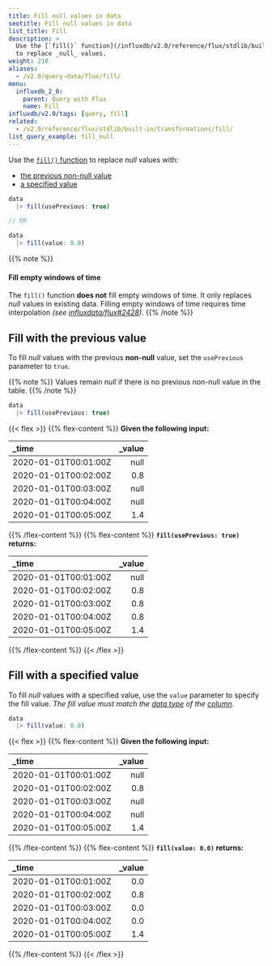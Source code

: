 ```yaml
---
title: Fill null values in data
seotitle: Fill null values in data
list_title: Fill
description: >
  Use the [`fill()` function](/influxdb/v2.0/reference/flux/stdlib/built-in/transformations/fill/)
  to replace _null_ values.
weight: 210
aliases:
  - /v2.0/query-data/flux/fill/
menu:
  influxdb_2_0:
    parent: Query with Flux
    name: Fill
influxdb/v2.0/tags: [query, fill]
related:
  - /v2.0/reference/flux/stdlib/built-in/transformations/fill/
list_query_example: fill_null
---
```


Use the [`fill()` function](/influxdb/v2.0/reference/flux/stdlib/built-in/transformations/fill/)
to replace _null_ values with:

- [the previous non-null value](#fill-with-the-previous-value)
- [a specified value](#fill-with-a-specified-value)

<!-- -->
```js
data
  |> fill(usePrevious: true)

// OR

data
  |> fill(value: 0.0)
```

{{% note %}}
#### Fill empty windows of time
The `fill()` function **does not** fill empty windows of time.
It only replaces _null_ values in existing data.
Filling empty windows of time requires time interpolation
_(see [influxdata/flux#2428](https://github.com/influxdata/flux/issues/2428))_.
{{% /note %}}

## Fill with the previous value
To fill _null_ values with the previous **non-null** value, set the `usePrevious` parameter to `true`.

{{% note %}}
Values remain _null_ if there is no previous non-null value in the table.
{{% /note %}}

```js
data
  |> fill(usePrevious: true)
```

{{< flex >}}
{{% flex-content %}}
**Given the following input:**

| _time                | _value |
|:-----                | ------:|
| 2020-01-01T00:01:00Z | null   |
| 2020-01-01T00:02:00Z | 0.8    |
| 2020-01-01T00:03:00Z | null   |
| 2020-01-01T00:04:00Z | null   |
| 2020-01-01T00:05:00Z | 1.4    |
{{% /flex-content %}}
{{% flex-content %}}
**`fill(usePrevious: true)` returns:**

| _time                | _value |
|:-----                | ------:|
| 2020-01-01T00:01:00Z | null   |
| 2020-01-01T00:02:00Z | 0.8    |
| 2020-01-01T00:03:00Z | 0.8    |
| 2020-01-01T00:04:00Z | 0.8    |
| 2020-01-01T00:05:00Z | 1.4    |
{{% /flex-content %}}
{{< /flex >}}

## Fill with a specified value
To fill _null_ values with a specified value, use the `value` parameter to specify the fill value.
_The fill value must match the [data type](/influxdb/v2.0/reference/flux/language/types/#basic-types)
of the [column](/influxdb/v2.0/reference/flux/stdlib/built-in/transformations/fill/#column)._

```js
data
  |> fill(value: 0.0)
```

{{< flex >}}
{{% flex-content %}}
**Given the following input:**

| _time                | _value |
|:-----                | ------:|
| 2020-01-01T00:01:00Z | null   |
| 2020-01-01T00:02:00Z | 0.8    |
| 2020-01-01T00:03:00Z | null   |
| 2020-01-01T00:04:00Z | null   |
| 2020-01-01T00:05:00Z | 1.4    |
{{% /flex-content %}}
{{% flex-content %}}
**`fill(value: 0.0)` returns:**

| _time                | _value |
|:-----                | ------:|
| 2020-01-01T00:01:00Z | 0.0    |
| 2020-01-01T00:02:00Z | 0.8    |
| 2020-01-01T00:03:00Z | 0.0    |
| 2020-01-01T00:04:00Z | 0.0    |
| 2020-01-01T00:05:00Z | 1.4    |
{{% /flex-content %}}
{{< /flex >}}
